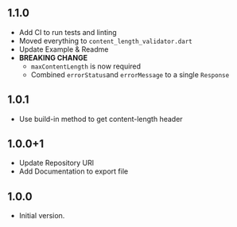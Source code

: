 ## 1.1.0

- Add CI to run tests and linting
- Moved everything to `content_length_validator.dart`
- Update Example & Readme
- **BREAKING CHANGE**
  - `maxContentLength` is now required
  - Combined `errorStatus`and `errorMessage` to a single `Response`

## 1.0.1

- Use build-in method to get content-length header

## 1.0.0+1

- Update Repository URl
- Add Documentation to export file

## 1.0.0

- Initial version.
